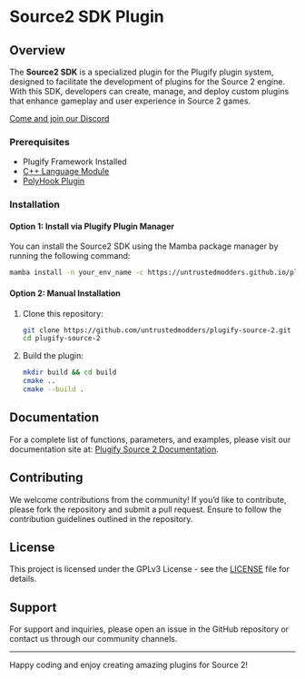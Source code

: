 # Source2 SDK Plugin

## Overview

The **Source2 SDK** is a specialized plugin for the Plugify plugin system, designed to facilitate the development of plugins for the Source 2 engine. With this SDK, developers can create, manage, and deploy custom plugins that enhance gameplay and user experience in Source 2 games.

[Come and join our Discord](https://discord.gg/rX9TMmpang)

### Prerequisites

- Plugify Framework Installed
- [C++ Language Module](https://github.com/untrustedmodders/plugify-module-cpp)
- [PolyHook Plugin](https://github.com/untrustedmodders/polyhook)

### Installation

#### Option 1: Install via Plugify Plugin Manager

You can install the Source2 SDK using the Mamba package manager by running the following command:

```bash
mamba install -n your_env_name -c https://untrustedmodders.github.io/plugify-plugin-s2sdk/ plugify-module-s2sdk
```

#### Option 2: Manual Installation

1. Clone this repository:

    ```bash
    git clone https://github.com/untrustedmodders/plugify-source-2.git --recursive
    cd plugify-source-2
    ```

2. Build the plugin:

    ```bash
    mkdir build && cd build
    cmake ..
    cmake --build .
    ```
   
## Documentation

For a complete list of functions, parameters, and examples, please visit our documentation site at: [Plugify Source 2 Documentation](https://untrustedmodders.github.io/plugify-generator/?file=https%3A%2F%2Fgithub.com%2Funtrustedmodders%2Fplugify-source-2%2Fblob%2Fmain%2Fs2sdk.pplugin.in).

## Contributing

We welcome contributions from the community! If you’d like to contribute, please fork the repository and submit a pull request. Ensure to follow the contribution guidelines outlined in the repository.

## License

This project is licensed under the GPLv3 License - see the [LICENSE](LICENSE) file for details.

## Support

For support and inquiries, please open an issue in the GitHub repository or contact us through our community channels.

---

Happy coding and enjoy creating amazing plugins for Source 2!

